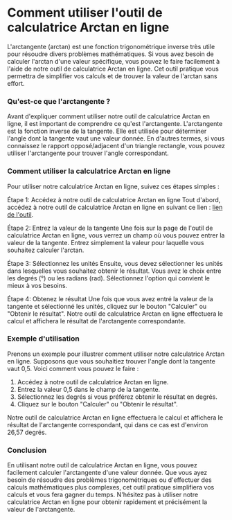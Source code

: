 Comment utiliser l'outil de calculatrice Arctan en ligne
========================================================

L'arctangente (arctan) est une fonction trigonométrique inverse très utile pour résoudre divers problèmes mathématiques. Si vous avez besoin de calculer l'arctan d'une valeur spécifique, vous pouvez le faire facilement à l'aide de notre outil de calculatrice Arctan en ligne. Cet outil pratique vous permettra de simplifier vos calculs et de trouver la valeur de l'arctan sans effort.

### Qu'est-ce que l'arctangente ?

Avant d'expliquer comment utiliser notre outil de calculatrice Arctan en ligne, il est important de comprendre ce qu'est l'arctangente. L'arctangente est la fonction inverse de la tangente. Elle est utilisée pour déterminer l'angle dont la tangente vaut une valeur donnée. En d'autres termes, si vous connaissez le rapport opposé/adjacent d'un triangle rectangle, vous pouvez utiliser l'arctangente pour trouver l'angle correspondant.

### Comment utiliser la calculatrice Arctan en ligne

Pour utiliser notre calculatrice Arctan en ligne, suivez ces étapes simples :

Étape 1: Accédez à notre outil de calculatrice Arctan en ligne Tout d'abord, accédez à notre outil de calculatrice Arctan en ligne en suivant ce lien : [lien de l'outil](https://www.onlinecalculatorsfree.com/fr/math/arctan-calculator.html).

Étape 2: Entrez la valeur de la tangente Une fois sur la page de l'outil de calculatrice Arctan en ligne, vous verrez un champ où vous pouvez entrer la valeur de la tangente. Entrez simplement la valeur pour laquelle vous souhaitez calculer l'arctan.

Étape 3: Sélectionnez les unités Ensuite, vous devez sélectionner les unités dans lesquelles vous souhaitez obtenir le résultat. Vous avez le choix entre les degrés (°) ou les radians (rad). Sélectionnez l'option qui convient le mieux à vos besoins.

Étape 4: Obtenez le résultat Une fois que vous avez entré la valeur de la tangente et sélectionné les unités, cliquez sur le bouton "Calculer" ou "Obtenir le résultat". Notre outil de calculatrice Arctan en ligne effectuera le calcul et affichera le résultat de l'arctangente correspondante.

### Exemple d'utilisation

Prenons un exemple pour illustrer comment utiliser notre calculatrice Arctan en ligne. Supposons que vous souhaitiez trouver l'angle dont la tangente vaut 0,5. Voici comment vous pouvez le faire :

1. Accédez à notre outil de calculatrice Arctan en ligne.
2. Entrez la valeur 0,5 dans le champ de la tangente.
3. Sélectionnez les degrés si vous préférez obtenir le résultat en degrés.
4. Cliquez sur le bouton "Calculer" ou "Obtenir le résultat".

Notre outil de calculatrice Arctan en ligne effectuera le calcul et affichera le résultat de l'arctangente correspondant, qui dans ce cas est d'environ 26,57 degrés.

### Conclusion

En utilisant notre outil de calculatrice Arctan en ligne, vous pouvez facilement calculer l'arctangente d'une valeur donnée. Que vous ayez besoin de résoudre des problèmes trigonométriques ou d'effectuer des calculs mathématiques plus complexes, cet outil pratique simplifiera vos calculs et vous fera gagner du temps. N'hésitez pas à utiliser notre calculatrice Arctan en ligne pour obtenir rapidement et précisément la valeur de l'arctangente.